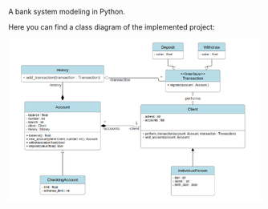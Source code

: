 A bank system modeling in Python.

Here you can find a class diagram of the implemented project:

![alt text](image.png)